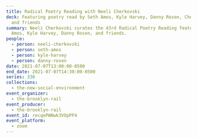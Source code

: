 ```yaml
---
title: Radical Poetry Reading with Neeli Cherkovski
deck: Featuring poetry read by Seth Amos, Kyle Harvey, Danny Rosen, Cherkovski,
  and friends
summary: Neeli Cherkovski curates the 43rd Radical Poetry Reading featuring Seth
  Amos, Kyle Harvey, Danny Rosen, and friends.
people:
  - person: neeli-cherkovski
  - person: seth-amos
  - person: kyle-harvey
  - person: danny-rosen
date: 2021-07-07T13:00:00-0500
end_date: 2021-07-07T14:30:00-0500
series: 336
collections:
  - the-new-social-environment
event_organizer:
  - the-brooklyn-rail
event_producer:
  - the-brooklyn-rail
event_id: recqePWNwk3VOpPP4
event_platform:
  - zoom
---
```

